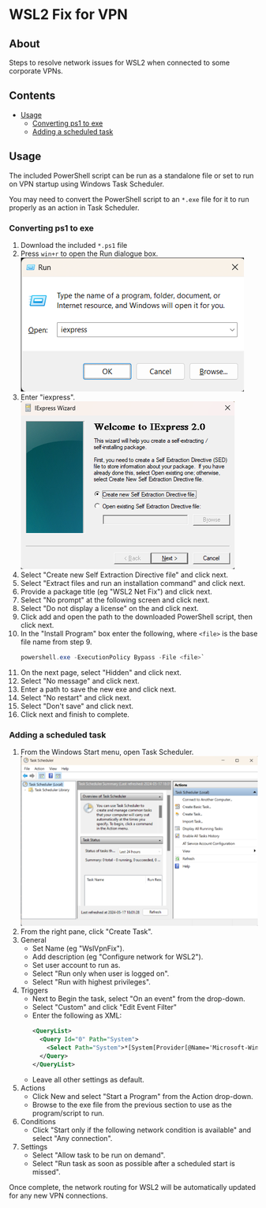 # WSL2 Fix for VPN

## About

Steps to resolve network issues for WSL2 when connected to some corporate 
VPNs.


## Contents

- [Usage](#usage)
    - [Converting ps1 to exe](#converting-ps1-to-exe)
    - [Adding a scheduled task](#adding-a-scheduled-task)


## Usage

The included PowerShell script can be run as a standalone file or set to run 
on VPN startup using Windows Task Scheduler. 

You may need to convert the PowerShell script to an `*.exe` file for it to run
properly as an action in Task Scheduler.


### Converting ps1 to exe

1. Download the included `*.ps1` file
2. Press `win+r` to open the Run dialogue box.  
   ![](img/run-iexpress-0.png)
3. Enter "iexpress".  
   ![](img/iexpress-0.png)
4. Select "Create new Self Extraction Directive file" and click next.
5. Select "Extract files and run an installation command" and click next.
6. Provide a package title (eg "WSL2 Net Fix") and click next.
7. Select "No prompt" at the following screen and click next.
8. Select "Do not display a license" on the and click next.
9. Click add and open the path to the downloaded PowerShell script, then click 
   next.
10. In the "Install Program" box enter the following, where `<file>` is the 
    base file name from step 9.
    ```ps1
    powershell.exe -ExecutionPolicy Bypass -File <file>`
    ```
12. On the next page, select "Hidden" and click next.
13. Select "No message" and click next.
14. Enter a path to save the new exe and click next.
15. Select "No restart" and click next.
16. Select "Don't save" and click next. 
17. Click next and finish to complete.


### Adding a scheduled task

1. From the Windows Start menu, open Task Scheduler.  
   ![](img/task-scheduler-0.png)
2. From the right pane, click "Create Task".
3. General
    - Set Name (eg "WslVpnFix").
    - Add description (eg "Configure network for WSL2").
    - Set user account to run as.
    - Select "Run only when user is logged on".
    - Select "Run with highest privileges".
4. Triggers
    - Next to Begin the task, select "On an event" from the drop-down.
    - Select "Custom" and click "Edit Event Filter"
    - Enter the following as XML:
      ```xml
      <QueryList>
        <Query Id="0" Path="System">
          <Select Path="System">*[System[Provider[@Name='Microsoft-Windows-Hyper-V-VmSwitch'] and (EventID=102)]]</Select>
        </Query>
      </QueryList>
      ```
    - Leave all other settings as default.
5. Actions
    - Click New and select "Start a Program" from the Action drop-down.
    - Browse to the exe file from the previous section to use as the 
      program/script to run.
6. Conditions
    - Click "Start only if the following network condition is available" and 
      select "Any connection".
7. Settings
    - Select "Allow task to be run on demand".
    - Select "Run task as soon as possible after a scheduled start is missed".

Once complete, the network routing for WSL2 will be automatically updated for 
any new VPN connections.

